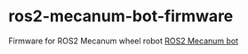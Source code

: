 # ros2-mecanum-bot-firmware
Firmware for ROS2 Mecanum wheel robot
[ROS2 Mecanum bot](https://github.com/deborggraever/ros2-mecanum-bot)
